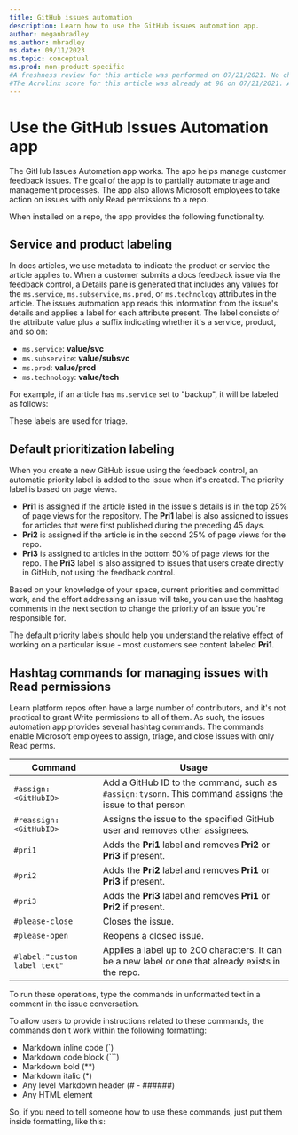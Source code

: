 ```yaml
---
title: GitHub issues automation
description: Learn how to use the GitHub issues automation app.
author: meganbradley
ms.author: mbradley
ms.date: 09/11/2023
ms.topic: conceptual
ms.prod: non-product-specific
#A freshness review for this article was performed on 07/21/2021. No changes were made for this review.
#The Acrolinx score for this article was already at 98 on 07/21/2021. A score of 85 or above is required for merge going forward.
---
```


# Use the GitHub Issues Automation app

The GitHub Issues Automation app works. The app helps manage customer feedback issues. The goal of the app is to partially automate triage and management processes. The app also allows Microsoft employees to take action on issues with only Read permissions to a repo.

When installed on a repo, the app provides the following functionality.

## Service and product labeling

In docs articles, we use metadata to indicate the product or service the article applies to. When a customer submits a docs feedback issue via the feedback control, a Details pane is generated that includes any values for the `ms.service`, `ms.subservice`, `ms.prod`, or `ms.technology` attributes in the article. The issues automation app reads this information from the issue's details and applies a label for each attribute present. The label consists of the attribute value plus a suffix indicating whether it's a service, product, and so on:

- `ms.service`: **value/svc**
- `ms.subservice`: **value/subsvc**
- `ms.prod`: **value/prod**
- `ms.technology`: **value/tech**

For example, if an article has `ms.service` set to "backup", it will be labeled as follows:


These labels are used for triage.

## Default prioritization labeling

When you create a new GitHub issue using the feedback control, an automatic priority label is added to the issue when it's created. The priority label is based on page views.

- **Pri1** is assigned if the article listed in the issue's details is in the top 25% of page views for the repository. The **Pri1** label is also assigned to issues for articles that were first published during the preceding 45 days.
- **Pri2** is assigned if the article is in the second 25% of page views for the repo.
- **Pri3** is assigned to articles in the bottom 50% of page views for the repo. The **Pri3** label is also assigned to issues that users create directly in GitHub, not using the feedback control. 

Based on your knowledge of your space, current priorities and committed work, and the effort addressing an issue will take, you can use the hashtag comments in the next section to change the priority of an issue you're responsible for.

The default priority labels should help you understand the relative effect of working on a particular issue - most customers see content labeled **Pri1**.

## Hashtag commands for managing issues with Read permissions

Learn platform repos often have a large number of contributors, and it's not practical to grant Write permissions to all of them. As such, the issues automation app provides several hashtag commands. The commands enable Microsoft employees to assign, triage, and close issues with only Read perms.

|Command              |Usage    |
|---------------------|---------|
|`#assign:<GitHubID>` |Add a GitHub ID to the command, such as `#assign:tysonn`. This command assigns the issue to that person |
|`#reassign:<GitHubID>`|Assigns the issue to the specified GitHub user and removes other assignees.|
|`#pri1`               |Adds the **Pri1** label and removes **Pri2** or **Pri3** if present.|
|`#pri2`               |Adds the **Pri2** label and removes **Pri1** or **Pri3** if present.|
|`#pri3`               |Adds the **Pri3** label and removes **Pri1** or **Pri2** if present.|
|`#please-close`      |Closes the issue.|
|`#please-open`       |Reopens a closed issue.|
|`#label:"custom label text"`|Applies a label up to 200 characters. It can be a new label or one that already exists in the repo.|

To run these operations, type the commands in unformatted text in a comment in the issue conversation.

To allow users to provide instructions related to these commands, the commands don't work within the following formatting:

- Markdown inline code (`)
- Markdown code block (```)
- Markdown bold (**)
- Markdown italic (*)
- Any level Markdown header (# - ######)
- Any HTML element

So, if you need to tell someone how to use these commands, just put them inside formatting, like this:
